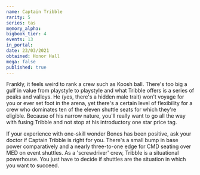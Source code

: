 ```yaml
---
name: Captain Tribble
rarity: 5
series: tas
memory_alpha:
bigbook_tier: 4
events: 13
in_portal:
date: 23/03/2021
obtained: Honor Hall
mega: false
published: true
---
```


Frankly, it feels weird to rank a crew such as Koosh ball. There's too big a gulf in value from playstyle to playstyle and what Tribble offers is a series of peaks and valleys. He (yes, there's a hidden male trait) won't voyage for you or ever set foot in the arena, yet there's a certain level of flexibility for a crew who dominates ten of the eleven shuttle seats for which they're eligible. Because of his narrow nature, you'll really want to go all the way with fusing Tribble and not stop at his introductory one star price tag.

If your experience with one-skill wonder Bones has been positive, ask your doctor if Captain Tribble is right for you. There's a small bump in base power comparatively and a nearly three-to-one edge for CMD seating over MED on event shuttles. As a 'screwdriver' crew, Tribble is a situational powerhouse. You just have to decide if shuttles are the situation in which you want to succeed.
